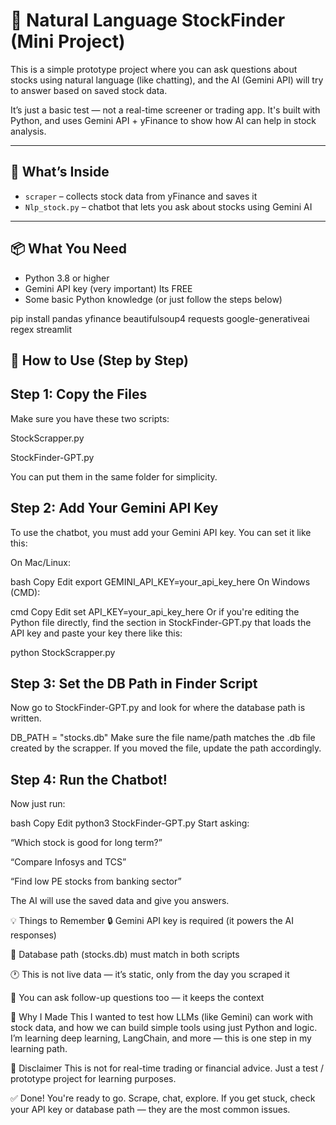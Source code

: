 # 🧠 Natural Language StockFinder (Mini Project)

This is a simple prototype project where you can ask questions about stocks using natural language (like chatting), and the AI (Gemini API) will try to answer based on saved stock data.

It’s just a basic test — not a real-time screener or trading app. It's built with Python, and uses Gemini API + yFinance to show how AI can help in stock analysis.

---

## 🧩 What’s Inside

- `scraper` – collects stock data from yFinance and saves it
- `Nlp_stock.py` – chatbot that lets you ask about stocks using Gemini AI

---

## 📦 What You Need

- Python 3.8 or higher
- Gemini API key (very important) Its FREE
- Some basic Python knowledge (or just follow the steps below)

pip install pandas yfinance beautifulsoup4 requests google-generativeai regex streamlit 

## 🔧 How to Use (Step by Step)
## Step 1: Copy the Files
Make sure you have these two scripts:

StockScrapper.py

StockFinder-GPT.py

You can put them in the same folder for simplicity.

## Step 2: Add Your Gemini API Key
To use the chatbot, you must add your Gemini API key. You can set it like this:

On Mac/Linux:

bash
Copy
Edit
export GEMINI_API_KEY=your_api_key_here
On Windows (CMD):

cmd
Copy
Edit
set API_KEY=your_api_key_here
Or if you're editing the Python file directly, find the section in StockFinder-GPT.py that loads the API key and paste your key there like this:

python StockScrapper.py
## Step 3: Set the DB Path in Finder Script
Now go to StockFinder-GPT.py and look for where the database path is written.

DB_PATH = "stocks.db"
Make sure the file name/path matches the .db file created by the scrapper. If you moved the file, update the path accordingly.

## Step 4: Run the Chatbot!
Now just run:

bash
Copy
Edit
python3 StockFinder-GPT.py
Start asking:

“Which stock is good for long term?”

“Compare Infosys and TCS”

“Find low PE stocks from banking sector”

The AI will use the saved data and give you answers.

💡 Things to Remember
🔒 Gemini API key is required (it powers the AI responses)

📁 Database path (stocks.db) must match in both scripts

🕐 This is not live data — it’s static, only from the day you scraped it

💬 You can ask follow-up questions too — it keeps the context

🧪 Why I Made This
I wanted to test how LLMs (like Gemini) can work with stock data, and how we can build simple tools using just Python and logic. I’m learning deep learning, LangChain, and more — this is one step in my learning path.

🛑 Disclaimer
This is not for real-time trading or financial advice. Just a test / prototype project for learning purposes.

✅ Done!
You're ready to go. Scrape, chat, explore.
If you get stuck, check your API key or database path — they are the most common issues.



